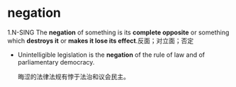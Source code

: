 # negation

1.N-SING The **negation** of something is its **complete opposite** or something which **destroys it** or **makes it lose its effect**.反面；对立面；否定

- Unintelligible legislation is the **negation** of the rule of law and of parliamentary democracy.

  晦涩的法律法规有悖于法治和议会民主。